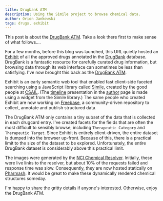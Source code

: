 ```yaml
---
title: Drugbank ATM
description: Using the Simile project to browse chemical data.
author: Orion Jankowski
tags: drugs, exhibit
---
```

This post is about the [DrugBank ATM](/exhibits/approved_drugs.html).  Take a look there first to make sense of what follows....

For a few months, before this blog was launched, this URL quietly hosted an [Exhibit](http://simile.mit.edu/wiki/Exhibit) of all the approved drugs annotated in the [DrugBank](http://www.drugbank.ca/) database.  DrugBank is a fantastic resource for carefully curated drug information, but browsing data through its web interface can sometimes be less than satisfying.  I've now brought this back as the [DrugBank ATM](/exhibits/approved_drugs.html).

Exhibit is an early semantic web tool that enabled fast client-side faceted searching using a JavaScript library called [Simile](http://code.google.com/p/simile-widgets/source/browse/), created by the good people at [CSAIL](http://www.csail.mit.edu/).  (The [timeline](http://www.simile-widgets.org/timeline/) presentation in the [author](http://www.pharmash.com/author.html) page is made using a widget from the Simile library.)  The same people who created Exhibit are now working on [Freebase](http://www.freebase.com/), a community-driven repository to collect, annotate and publish structured data.

The DrugBank ATM only contains a tiny subset of the data that is collected in each drugcard entry.  I've created facets for the fields that are often the most difficult to sensibly browse, including `Therapeutic Category` and `Therapeutic Target`.  Since Exhibit is entirely client-driven, the entire dataset is dumped into the browser up-front.  Because of this, there is a practical limit to the size of the dataset to be explored.  Unfortunately, the entire DrugBank dataset is considerably above this practical limit. 

The images were generated by the [NCI Chemical Resolver](http://cactus.nci.nih.gov/chemical/structure).  Initially, these were live links to the resolver, but about 10% of the requests failed and response time was slow.  Consequently, they are now hosted statically on [Pharmash](http://www.pharmash.com).  It would be great to make these dynamically rendered chemical structures someday.

I'm happy to share the gritty details if anyone's interested.  Otherwise, enjoy the DrugBank ATM. 

